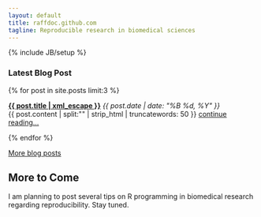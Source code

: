 ```yaml
---
layout: default
title: raffdoc.github.com
tagline: Reproducible research in biomedical sciences
---
```

{% include JB/setup %}
### Latest Blog Post ###
{% for post in site.posts limit:3 %}
  <p>
    <strong><a href="{{ post.url }}">{{ post.title | xml_escape }}</a></strong>
    <span>
    	<em><time datetime="{{ post.date | date: "%Y-%m-%d" }}">
    		{{ post.date | date: "%B %d, %Y" }}
    	</time></em>
    </span>
  <br />{{ post.content | split:"<!--more-->" | strip_html | truncatewords: 50 }} <a href="{{ post.url }}">continue reading...</a>
  </p>
{% endfor %}

[More blog posts](/blog.html)
    
## More to Come
I am planning to post several tips on R programming in biomedical research regarding reproducibility. 
Stay tuned.




